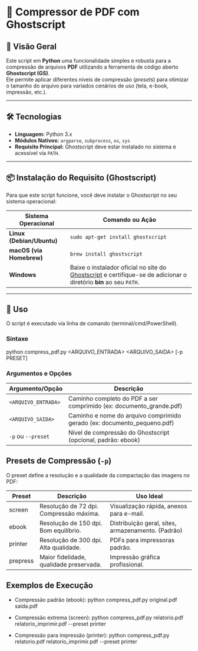 # 🚀 Compressor de PDF com Ghostscript

## 📖 Visão Geral
Este script em **Python** uma funcionalidade simples e robusta para a compressão de arquivos **PDF** utilizando a ferramenta de código aberto **Ghostscript (GS)**.  
Ele permite aplicar diferentes níveis de compressão (*presets*) para otimizar o tamanho do arquivo para variados cenários de uso (tela, e-book, impressão, etc.).

---

## 🛠️ Tecnologias
- **Linguagem:** Python 3.x  
- **Módulos Nativos:** `argparse`, `subprocess`, `os`, `sys`  
- **Requisito Principal:** Ghostscript deve estar instalado no sistema e acessível via `PATH`.

---

## 📦 Instalação do Requisito (Ghostscript)
Para que este script funcione, você deve instalar o Ghostscript no seu sistema operacional:

| Sistema Operacional      | Comando ou Ação                                                                 |
|---------------------------|--------------------------------------------------------------------------------|
| **Linux (Debian/Ubuntu)** | `sudo apt-get install ghostscript`                                             |
| **macOS (via Homebrew)**  | `brew install ghostscript`                                                     |
| **Windows**               | Baixe o instalador oficial no site do [Ghostscript](https://ghostscript.com/releases/gsdnld.html) e certifique-se de adicionar o diretório **bin** ao seu `PATH`. |

---

## 🚀 Uso
O script é executado via linha de comando (terminal/cmd/PowerShell).

### Sintaxe

python compress_pdf.py <ARQUIVO_ENTRADA> <ARQUIVO_SAIDA> [-p PRESET]


### Argumentos e Opções

| Argumento/Opção      | Descrição                                         |
|---------------------|--------------------------------------------------|
| `<ARQUIVO_ENTRADA>`  | Caminho completo do PDF a ser comprimido (ex: documento_grande.pdf) |
| `<ARQUIVO_SAIDA>`    | Caminho e nome do arquivo comprimido gerado (ex: documento_pequeno.pdf) |
| `-p` ou `--preset`   | Nível de compressão do Ghostscript (opcional, padrão: ebook) |

## Presets de Compressão (`-p`)

O preset define a resolução e a qualidade da compactação das imagens no PDF:

| Preset    | Descrição                                  | Uso Ideal                                     |
|-----------|--------------------------------------------|-----------------------------------------------|
| screen    | Resolução de 72 dpi. Compressão máxima.    | Visualização rápida, anexos para e-mail.      |
| ebook     | Resolução de 150 dpi. Bom equilíbrio.      | Distribuição geral, sites, armazenamento. (Padrão) |
| printer   | Resolução de 300 dpi. Alta qualidade.      | PDFs para impressoras padrão.                  |
| prepress  | Maior fidelidade, qualidade preservada.    | Impressão gráfica profissional.                |

## Exemplos de Execução

- Compressão padrão (ebook):
  python compress_pdf.py original.pdf saida.pdf
  
- Compressão extrema (screen):
  python compress_pdf.py relatorio.pdf relatorio_imprimir.pdf --preset printer

- Compressão para impressão (printer):
  python compress_pdf.py relatorio.pdf relatorio_imprimir.pdf --preset printer
